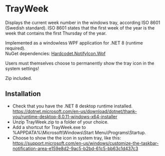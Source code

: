 TrayWeek
========

Displays the current week number in the windows tray, according ISO 8601 (Swedish standard).
ISO 8601 states that the first week of the year is the week that contains the first Thursday of the year.

Implemented as a windowless WPF application for .NET 8 (runtime required).  
NuGet dependencies: [Hardcodet.NotifyIcon.Wpf](https://github.com/hardcodet/wpf-notifyicon)

Users must themselves choose to permanently show the tray icon in the system settings!

Zip included.

Installation
------------
* Check that you have the .NET 8 desktop runtime installed. https://dotnet.microsoft.com/en-us/download/dotnet/thank-you/runtime-desktop-8.0.11-windows-x64-installer
* Unzip TrayWeek.zip to a folder of your choice.
* Add a shortcut for TrayWeek.exe to %APPDATA%\Microsoft\Windows\Start Menu\Programs\Startup.
* Choose to show the the icon in system tray, like this: https://support.microsoft.com/en-us/windows/customize-the-taskbar-notification-area-e159e8d2-9ac5-b2bd-61c5-bb63c1d437c3

